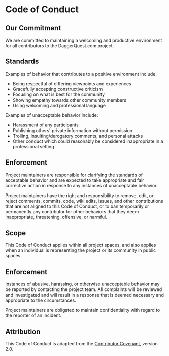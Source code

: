 # Code of Conduct

## Our Commitment

We are committed to maintaining a welcoming and productive environment for all contributors to the DaggerQuest.com project.

## Standards

Examples of behavior that contributes to a positive environment include:

* Being respectful of differing viewpoints and experiences
* Gracefully accepting constructive criticism
* Focusing on what is best for the community
* Showing empathy towards other community members
* Using welcoming and professional language

Examples of unacceptable behavior include:

* Harassment of any participants
* Publishing others' private information without permission
* Trolling, insulting/derogatory comments, and personal attacks
* Other conduct which could reasonably be considered inappropriate in a professional setting

## Enforcement

Project maintainers are responsible for clarifying the standards of acceptable behavior and are expected to take appropriate and fair corrective action in response to any instances of unacceptable behavior.

Project maintainers have the right and responsibility to remove, edit, or reject comments, commits, code, wiki edits, issues, and other contributions that are not aligned to this Code of Conduct, or to ban temporarily or permanently any contributor for other behaviors that they deem inappropriate, threatening, offensive, or harmful.

## Scope

This Code of Conduct applies within all project spaces, and also applies when an individual is representing the project or its community in public spaces.

## Enforcement

Instances of abusive, harassing, or otherwise unacceptable behavior may be reported by contacting the project team. All complaints will be reviewed and investigated and will result in a response that is deemed necessary and appropriate to the circumstances.

Project maintainers are obligated to maintain confidentiality with regard to the reporter of an incident.

## Attribution

This Code of Conduct is adapted from the [Contributor Covenant](https://www.contributor-covenant.org), version 2.0.
